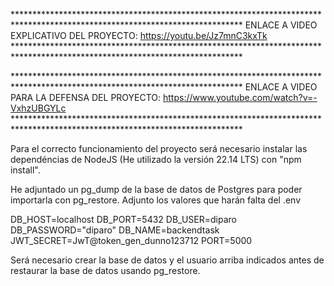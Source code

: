**************************************************************************************************************************** ENLACE A VIDEO EXPLICATIVO DEL PROYECTO: https://youtu.be/Jz7mnC3kxTk ****************************************************************************************************************************


**************************************************************************************************************************** ENLACE A VIDEO PARA LA DEFENSA DEL PROYECTO: https://www.youtube.com/watch?v=-VxhzUBGYLc ****************************************************************************************************************************

Para el correcto funcionamiento del proyecto será necesario instalar las dependéncias de NodeJS (He utilizado la versión 22.14 LTS) con "npm install".

He adjuntado un pg_dump de la base de datos de Postgres para poder importarla con pg_restore. Adjunto los valores que harán falta del .env

DB_HOST=localhost
DB_PORT=5432
DB_USER=diparo
DB_PASSWORD="diparo"
DB_NAME=backendtask
JWT_SECRET=JwT@token_gen_dunno123712
PORT=5000


Será necesario crear la base de datos y el usuario arriba indicados antes de restaurar la base de datos usando pg_restore.
